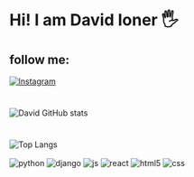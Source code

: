 # Hi! I am David Ioner 🖐️

## follow me:
[![Instagram](https://img.shields.io/badge/Instagram-E4405F?style=for-the-badge&logo=instagram&logoColor=white)](https://www.instagram.com/davidioner/)

#
![David GitHub stats](https://github-readme-stats.vercel.app/api?username=DavidIoner&show_icons=true&theme=dracula&count_private=true)
#    
![Top Langs](https://github-readme-stats.vercel.app/api/top-langs/?username=DavidIoner&layout=compact&theme=dracula)

<div style="display: inline_block">
  <img align="center" alt="python" src="https://img.shields.io/badge/Python-14354C?style=for-the-badge&logo=python&logoColor=white" />
  <img align="center" alt="django" src="https://img.shields.io/badge/Django-092E20?style=for-the-badge&logo=django&logoColor=white" />

  <img align="center" alt="js" src="https://img.shields.io/badge/JavaScript-F7DF1E?style=for-the-badge&logo=javascript&logoColor=black" />
  <img align="center" alt="react" src="https://img.shields.io/badge/React-20232A?style=for-the-badge&logo=react&logoColor=61DAFB" />
  
  <img align="center" alt="html5" src="https://img.shields.io/badge/HTML5-E34F26?style=for-the-badge&logo=html5&logoColor=white" />
  <img align="center" alt="css" src="https://img.shields.io/badge/CSS3-1572B6?style=for-the-badge&logo=css3&logoColor=white" />

